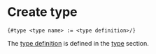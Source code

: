 # Create type

```
{#type <type name> := <type definition>/}
```

The [type definition](/markup/logic/types/type-definition) is defined in the [type](/markup/logic/types/README) section.
